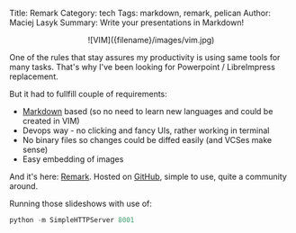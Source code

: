 Title: Remark
Category: tech
Tags: markdown, remark, pelican
Author: Maciej Lasyk
Summary: Write your presentations in Markdown!

<center>![VIM]({filename}/images/vim.jpg)</center>

One of the rules that stay assures my productivity is using same tools
for many tasks. That's why I've been looking for Powerpoint / LibreImpress replacement.

But it had to fullfill couple of requirements:

- [Markdown](http://daringfireball.net/projects/markdown/) based (so no need to learn new languages and could be created in VIM)
- Devops way - no clicking and fancy UIs, rather working in terminal
- No binary files so changes could be diffed easily (and VCSes make sense)
- Easy embedding of images

And it's here: [Remark](http://remarkjs.com/). Hosted on [GitHub](https://github.com/gnab/remark), simple to use, quite a community around.

Running those slideshows with use of:

```python
python -m SimpleHTTPServer 8001
```
